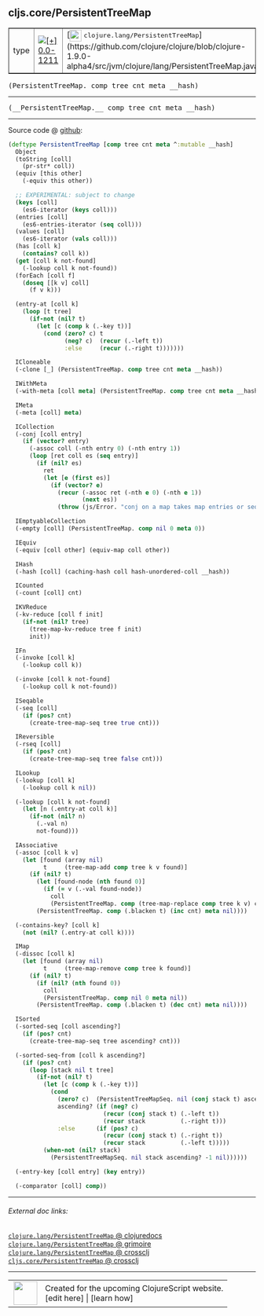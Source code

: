## cljs.core/PersistentTreeMap



 <table border="1">
<tr>
<td>type</td>
<td><a href="https://github.com/cljsinfo/cljs-api-docs/tree/0.0-1211"><img valign="middle" alt="[+] 0.0-1211" title="Added in 0.0-1211" src="https://img.shields.io/badge/+-0.0--1211-lightgrey.svg"></a> </td>
<td>
[<img height="24px" valign="middle" src="http://i.imgur.com/1GjPKvB.png"> <samp>clojure.lang/PersistentTreeMap</samp>](https://github.com/clojure/clojure/blob/clojure-1.9.0-alpha4/src/jvm/clojure/lang/PersistentTreeMap.java)
</td>
</tr>
</table>

<samp>(PersistentTreeMap. comp tree cnt meta __hash)</samp><br>

---

 <samp>
(__PersistentTreeMap.__ comp tree cnt meta __hash)<br>
</samp>

---







Source code @ [github]():

```clj
(deftype PersistentTreeMap [comp tree cnt meta ^:mutable __hash]
  Object
  (toString [coll]
    (pr-str* coll))
  (equiv [this other]
    (-equiv this other))

  ;; EXPERIMENTAL: subject to change
  (keys [coll]
    (es6-iterator (keys coll)))
  (entries [coll]
    (es6-entries-iterator (seq coll)))
  (values [coll]
    (es6-iterator (vals coll)))
  (has [coll k]
    (contains? coll k))
  (get [coll k not-found]
    (-lookup coll k not-found))
  (forEach [coll f]
    (doseq [[k v] coll]
      (f v k)))

  (entry-at [coll k]
    (loop [t tree]
      (if-not (nil? t)
        (let [c (comp k (.-key t))]
          (cond (zero? c) t
                (neg? c)  (recur (.-left t))
                :else     (recur (.-right t)))))))

  ICloneable
  (-clone [_] (PersistentTreeMap. comp tree cnt meta __hash))

  IWithMeta
  (-with-meta [coll meta] (PersistentTreeMap. comp tree cnt meta __hash))

  IMeta
  (-meta [coll] meta)

  ICollection
  (-conj [coll entry]
    (if (vector? entry)
      (-assoc coll (-nth entry 0) (-nth entry 1))
      (loop [ret coll es (seq entry)]
        (if (nil? es)
          ret
          (let [e (first es)]
            (if (vector? e)
              (recur (-assoc ret (-nth e 0) (-nth e 1))
                     (next es))
              (throw (js/Error. "conj on a map takes map entries or seqables of map entries"))))))))

  IEmptyableCollection
  (-empty [coll] (PersistentTreeMap. comp nil 0 meta 0))

  IEquiv
  (-equiv [coll other] (equiv-map coll other))

  IHash
  (-hash [coll] (caching-hash coll hash-unordered-coll __hash))

  ICounted
  (-count [coll] cnt)

  IKVReduce
  (-kv-reduce [coll f init]
    (if-not (nil? tree)
      (tree-map-kv-reduce tree f init)
      init))

  IFn
  (-invoke [coll k]
    (-lookup coll k))

  (-invoke [coll k not-found]
    (-lookup coll k not-found))

  ISeqable
  (-seq [coll]
    (if (pos? cnt)
      (create-tree-map-seq tree true cnt)))

  IReversible
  (-rseq [coll]
    (if (pos? cnt)
      (create-tree-map-seq tree false cnt)))

  ILookup
  (-lookup [coll k]
    (-lookup coll k nil))

  (-lookup [coll k not-found]
    (let [n (.entry-at coll k)]
      (if-not (nil? n)
        (.-val n)
        not-found)))

  IAssociative
  (-assoc [coll k v]
    (let [found (array nil)
          t     (tree-map-add comp tree k v found)]
      (if (nil? t)
        (let [found-node (nth found 0)]
          (if (= v (.-val found-node))
            coll
            (PersistentTreeMap. comp (tree-map-replace comp tree k v) cnt meta nil)))
        (PersistentTreeMap. comp (.blacken t) (inc cnt) meta nil))))

  (-contains-key? [coll k]
    (not (nil? (.entry-at coll k))))

  IMap
  (-dissoc [coll k]
    (let [found (array nil)
          t     (tree-map-remove comp tree k found)]
      (if (nil? t)
        (if (nil? (nth found 0))
          coll
          (PersistentTreeMap. comp nil 0 meta nil))
        (PersistentTreeMap. comp (.blacken t) (dec cnt) meta nil))))

  ISorted
  (-sorted-seq [coll ascending?]
    (if (pos? cnt)
      (create-tree-map-seq tree ascending? cnt)))

  (-sorted-seq-from [coll k ascending?]
    (if (pos? cnt)
      (loop [stack nil t tree]
        (if-not (nil? t)
          (let [c (comp k (.-key t))]
            (cond
              (zero? c)  (PersistentTreeMapSeq. nil (conj stack t) ascending? -1 nil)
              ascending? (if (neg? c)
                           (recur (conj stack t) (.-left t))
                           (recur stack          (.-right t)))
              :else      (if (pos? c)
                           (recur (conj stack t) (.-right t))
                           (recur stack          (.-left t)))))
          (when-not (nil? stack)
            (PersistentTreeMapSeq. nil stack ascending? -1 nil))))))

  (-entry-key [coll entry] (key entry))

  (-comparator [coll] comp))
```

<!--
Repo - tag - source tree - lines:

 <pre>

</pre>

-->

---



###### External doc links:

[`clojure.lang/PersistentTreeMap` @ clojuredocs](http://clojuredocs.org/clojure.lang/PersistentTreeMap)<br>
[`clojure.lang/PersistentTreeMap` @ grimoire](http://conj.io/store/v1/org.clojure/clojure/1.7.0-beta3/clj/clojure.lang/PersistentTreeMap/)<br>
[`clojure.lang/PersistentTreeMap` @ crossclj](http://crossclj.info/fun/clojure.lang/PersistentTreeMap.html)<br>
[`cljs.core/PersistentTreeMap` @ crossclj](http://crossclj.info/fun/cljs.core.cljs/PersistentTreeMap.html)<br>

---

 <table>
<tr><td>
<img valign="middle" align="right" width="48px" src="http://i.imgur.com/Hi20huC.png">
</td><td>
Created for the upcoming ClojureScript website.<br>
[edit here] | [learn how]
</td></tr></table>

[edit here]:https://github.com/cljsinfo/cljs-api-docs/blob/master/cljsdoc/cljs.core/PersistentTreeMap.cljsdoc
[learn how]:https://github.com/cljsinfo/cljs-api-docs/wiki/cljsdoc-files

<!--

This information was too distracting to show to readers, but I'll leave it
commented here since it is helpful to:

- pretty-print the data used to generate this document
- and show how to retrieve that data



The API data for this symbol:

```clj
{:ns "cljs.core",
 :name "PersistentTreeMap",
 :signature ["[comp tree cnt meta __hash]"],
 :name-encode "PersistentTreeMap",
 :history [["+" "0.0-1211"]],
 :type "type",
 :clj-equiv {:full-name "clojure.lang/PersistentTreeMap",
             :url "https://github.com/clojure/clojure/blob/clojure-1.9.0-alpha4/src/jvm/clojure/lang/PersistentTreeMap.java"},
 :full-name-encode "cljs.core/PersistentTreeMap",
 :source {:code "(deftype PersistentTreeMap [comp tree cnt meta ^:mutable __hash]\n  Object\n  (toString [coll]\n    (pr-str* coll))\n  (equiv [this other]\n    (-equiv this other))\n\n  ;; EXPERIMENTAL: subject to change\n  (keys [coll]\n    (es6-iterator (keys coll)))\n  (entries [coll]\n    (es6-entries-iterator (seq coll)))\n  (values [coll]\n    (es6-iterator (vals coll)))\n  (has [coll k]\n    (contains? coll k))\n  (get [coll k not-found]\n    (-lookup coll k not-found))\n  (forEach [coll f]\n    (doseq [[k v] coll]\n      (f v k)))\n\n  (entry-at [coll k]\n    (loop [t tree]\n      (if-not (nil? t)\n        (let [c (comp k (.-key t))]\n          (cond (zero? c) t\n                (neg? c)  (recur (.-left t))\n                :else     (recur (.-right t)))))))\n\n  ICloneable\n  (-clone [_] (PersistentTreeMap. comp tree cnt meta __hash))\n\n  IWithMeta\n  (-with-meta [coll meta] (PersistentTreeMap. comp tree cnt meta __hash))\n\n  IMeta\n  (-meta [coll] meta)\n\n  ICollection\n  (-conj [coll entry]\n    (if (vector? entry)\n      (-assoc coll (-nth entry 0) (-nth entry 1))\n      (loop [ret coll es (seq entry)]\n        (if (nil? es)\n          ret\n          (let [e (first es)]\n            (if (vector? e)\n              (recur (-assoc ret (-nth e 0) (-nth e 1))\n                     (next es))\n              (throw (js/Error. \"conj on a map takes map entries or seqables of map entries\"))))))))\n\n  IEmptyableCollection\n  (-empty [coll] (PersistentTreeMap. comp nil 0 meta 0))\n\n  IEquiv\n  (-equiv [coll other] (equiv-map coll other))\n\n  IHash\n  (-hash [coll] (caching-hash coll hash-unordered-coll __hash))\n\n  ICounted\n  (-count [coll] cnt)\n\n  IKVReduce\n  (-kv-reduce [coll f init]\n    (if-not (nil? tree)\n      (tree-map-kv-reduce tree f init)\n      init))\n\n  IFn\n  (-invoke [coll k]\n    (-lookup coll k))\n\n  (-invoke [coll k not-found]\n    (-lookup coll k not-found))\n\n  ISeqable\n  (-seq [coll]\n    (if (pos? cnt)\n      (create-tree-map-seq tree true cnt)))\n\n  IReversible\n  (-rseq [coll]\n    (if (pos? cnt)\n      (create-tree-map-seq tree false cnt)))\n\n  ILookup\n  (-lookup [coll k]\n    (-lookup coll k nil))\n\n  (-lookup [coll k not-found]\n    (let [n (.entry-at coll k)]\n      (if-not (nil? n)\n        (.-val n)\n        not-found)))\n\n  IAssociative\n  (-assoc [coll k v]\n    (let [found (array nil)\n          t     (tree-map-add comp tree k v found)]\n      (if (nil? t)\n        (let [found-node (nth found 0)]\n          (if (= v (.-val found-node))\n            coll\n            (PersistentTreeMap. comp (tree-map-replace comp tree k v) cnt meta nil)))\n        (PersistentTreeMap. comp (.blacken t) (inc cnt) meta nil))))\n\n  (-contains-key? [coll k]\n    (not (nil? (.entry-at coll k))))\n\n  IMap\n  (-dissoc [coll k]\n    (let [found (array nil)\n          t     (tree-map-remove comp tree k found)]\n      (if (nil? t)\n        (if (nil? (nth found 0))\n          coll\n          (PersistentTreeMap. comp nil 0 meta nil))\n        (PersistentTreeMap. comp (.blacken t) (dec cnt) meta nil))))\n\n  ISorted\n  (-sorted-seq [coll ascending?]\n    (if (pos? cnt)\n      (create-tree-map-seq tree ascending? cnt)))\n\n  (-sorted-seq-from [coll k ascending?]\n    (if (pos? cnt)\n      (loop [stack nil t tree]\n        (if-not (nil? t)\n          (let [c (comp k (.-key t))]\n            (cond\n              (zero? c)  (PersistentTreeMapSeq. nil (conj stack t) ascending? -1 nil)\n              ascending? (if (neg? c)\n                           (recur (conj stack t) (.-left t))\n                           (recur stack          (.-right t)))\n              :else      (if (pos? c)\n                           (recur (conj stack t) (.-right t))\n                           (recur stack          (.-left t)))))\n          (when-not (nil? stack)\n            (PersistentTreeMapSeq. nil stack ascending? -1 nil))))))\n\n  (-entry-key [coll entry] (key entry))\n\n  (-comparator [coll] comp))",
          :title "Source code",
          :repo "clojurescript",
          :tag "r1.9.14",
          :filename "src/main/cljs/cljs/core.cljs",
          :lines [7809 7953],
          :url "https://github.com/clojure/clojurescript/blob/r1.9.14/src/main/cljs/cljs/core.cljs#L7809-L7953"},
 :usage ["(PersistentTreeMap. comp tree cnt meta __hash)"],
 :full-name "cljs.core/PersistentTreeMap",
 :cljsdoc-url "https://github.com/cljsinfo/cljs-api-docs/blob/master/cljsdoc/cljs.core/PersistentTreeMap.cljsdoc"}

```

Retrieve the API data for this symbol:

```clj
;; from Clojure REPL
(require '[clojure.edn :as edn])
(-> (slurp "https://raw.githubusercontent.com/cljsinfo/cljs-api-docs/catalog/cljs-api.edn")
    (edn/read-string)
    (get-in [:symbols "cljs.core/PersistentTreeMap"]))
```

-->

